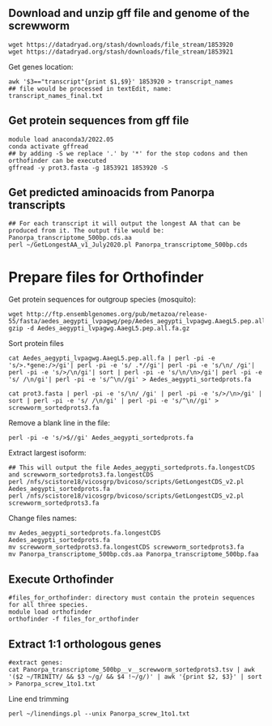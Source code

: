 ## Download and unzip gff file and genome of the screwworm
```
wget https://datadryad.org/stash/downloads/file_stream/1853920
wget https://datadryad.org/stash/downloads/file_stream/1853921
```
Get genes location:
```
awk '$3=="transcript"{print $1,$9}' 1853920 > transcript_names
## file would be processed in textEdit, name: transcript_names_final.txt
```
## Get protein sequences from gff file
```
module load anaconda3/2022.05
conda activate gffread
## by adding -S we replace '.' by '*' for the stop codons and then orthofinder can be executed
gffread -y prot3.fasta -g 1853921 1853920 -S
```
## Get predicted aminoacids from Panorpa transcripts
```
## For each transcript it will output the longest AA that can be produced from it. The output file would be: Panorpa_transcriptome_500bp.cds.aa
perl ~/GetLongestAA_v1_July2020.pl Panorpa_transcriptome_500bp.cds
```

# Prepare files for Orthofinder

Get protein sequences for outgroup species (mosquito):
```
wget http://ftp.ensemblgenomes.org/pub/metazoa/release-55/fasta/aedes_aegypti_lvpagwg/pep/Aedes_aegypti_lvpagwg.AaegL5.pep.all.fa.gz
gzip -d Aedes_aegypti_lvpagwg.AaegL5.pep.all.fa.gz
```
Sort protein files
```
cat Aedes_aegypti_lvpagwg.AaegL5.pep.all.fa | perl -pi -e 's/>.*gene:/>/gi'| perl -pi -e 's/ .*//gi'| perl -pi -e 's/\n/ /gi'| perl -pi -e 's/>/\n/gi'| sort | perl -pi -e 's/\n/\n>/gi'| perl -pi -e 's/ /\n/gi'| perl -pi -e 's/^\n//gi' > Aedes_aegypti_sortedprots.fa

cat prot3.fasta | perl -pi -e 's/\n/ /gi' | perl -pi -e 's/>/\n>/gi' | sort | perl -pi -e 's/ /\n/gi' | perl -pi -e 's/^\n//gi' > screwworm_sortedprots3.fa

```
Remove a blank line in the file:
```
perl -pi -e 's/>$//gi' Aedes_aegypti_sortedprots.fa
```
Extract largest isoform:
```
## This will output the file Aedes_aegypti_sortedprots.fa.longestCDS and screwworm_sortedprots3.fa.longestCDS
perl /nfs/scistore18/vicosgrp/bvicoso/scripts/GetLongestCDS_v2.pl Aedes_aegypti_sortedprots.fa
perl /nfs/scistore18/vicosgrp/bvicoso/scripts/GetLongestCDS_v2.pl screwworm_sortedprots3.fa
```

Change files names:
```
mv Aedes_aegypti_sortedprots.fa.longestCDS Aedes_aegypti_sortedprots.fa
mv screwworm_sortedprots3.fa.longestCDS screwworm_sortedprots3.fa
mv Panorpa_transcriptome_500bp.cds.aa Panorpa_transcriptome_500bp.faa
```
## Execute Orthofinder
```
#files_for_orthofinder: directory must contain the protein sequences for all three species.
module load orthofinder
orthofinder -f files_for_orthofinder

```
## Extract 1:1 orthologous genes
```
#extract genes:
cat Panorpa_transcriptome_500bp__v__screwworm_sortedprots3.tsv | awk '($2 ~/TRINITY/ && $3 ~/g/ && $4 !~/g/)' | awk '{print $2, $3}' | sort > Panorpa_screw_1to1.txt
```
Line end trimming
```
perl ~/linendings.pl --unix Panorpa_screw_1to1.txt
```

